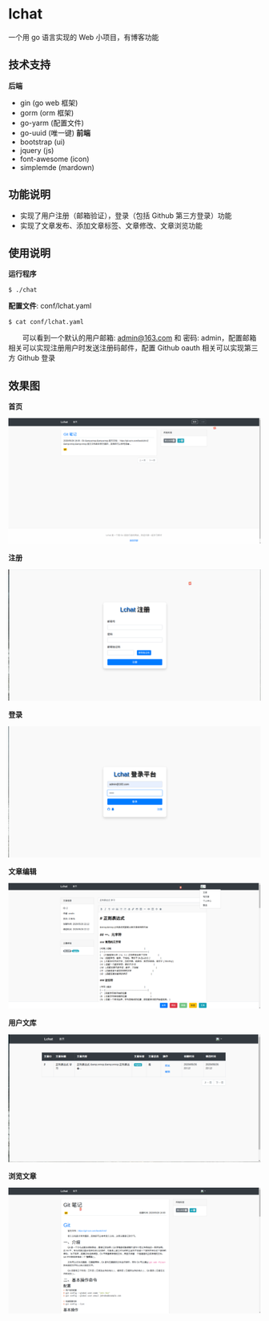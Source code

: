  # lchat
一个用 go 语言实现的 Web 小项目，有博客功能


## 技术支持
**后端**
- gin (go web 框架)
- gorm (orm 框架)
- go-yarm (配置文件)
- go-uuid (唯一键)
**前端**
- bootstrap (ui)
- jquery (js)
- font-awesome (icon)
- simplemde (mardown)

## 功能说明
- 实现了用户注册（邮箱验证），登录（包括 Github 第三方登录）功能
- 实现了文章发布、添加文章标签、文章修改、文章浏览功能

## 使用说明
**运行程序**
```console
$ ./chat
```
**配置文件**: conf/lchat.yaml
```console
$ cat conf/lchat.yaml
```
&emsp;&emsp;可以看到一个默认的用户邮箱: admin@163.com 和 密码: admin，配置邮箱相关可以实现注册用户时发送注册码邮件，配置 Github oauth 相关可以实现第三方 Github 登录

## 效果图

**首页**

![](./data/images/index.png)

**注册**

![](./data/images/register.png)

**登录**

![](./data/images/login.png)

**文章编辑**

![](./data/images/post_edit.png)

**用户文库**

![](./data/images/user_posts.png)

**浏览文章**

![](./data/images/post.png)

